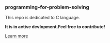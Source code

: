### programming-for-problem-solving
  This repo is dedicated to C language.

**It is in active devlopment.Feel free to contribute!**


[Learn more](https://20cs-bbs.tech)
